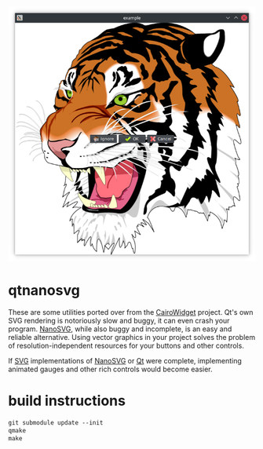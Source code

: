![screenshot.png](screenshot.png?raw=true)
# qtnanosvg
These are some utilities ported over from the [CairoWidget](https://github.com/user1095108/cairowidget) project. Qt's own SVG rendering is notoriously slow and buggy, it can even crash your program. [NanoSVG](https://github.com/memononen/nanosvg), while also buggy and incomplete, is an easy and reliable alternative. Using vector graphics in your project solves the problem of resolution-independent resources for your buttons and other controls.

If [SVG](https://en.wikipedia.org/wiki/SVG) implementations of [NanoSVG](https://github.com/memononen/nanosvg) or [Qt](https://en.wikipedia.org/wiki/Qt_(software)) were complete, implementing animated gauges and other rich controls would become easier.
# build instructions
    git submodule update --init
    qmake
    make
